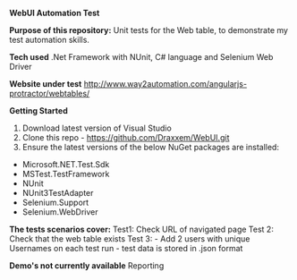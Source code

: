 **WebUI Automation Test**

**Purpose of this repository:**
Unit tests for the Web table, to demonstrate my test automation skills.

**Tech used**
.Net Framework with NUnit, C# language and Selenium Web Driver

**Website under test**
http://www.way2automation.com/angularjs-protractor/webtables/

**Getting Started**
1. Download latest version of Visual Studio
2. Clone this repo - https://github.com/Draxxem/WebUI.git
3. Ensure the latest versions of the below NuGet packages are installed:
- Microsoft.NET.Test.Sdk
- MSTest.TestFramework
- NUnit
- NUnit3TestAdapter
- Selenium.Support
- Selenium.WebDriver

**The tests scenarios cover:**
Test1: Check URL of navigated page
Test 2: Check that the web table exists
Test 3: - Add 2 users with unique Usernames on each test run - test data is stored in .json format

**Demo's not currently available**
Reporting
